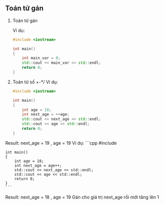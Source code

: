 ## Toán tử gán

1. Toán tử gán

    Ví dụ:
    ```cpp
    #include <iostream> 

    int main()
    {
        int main_var = 0;
        std::cout << main_var << std::endl;
        return 0;
    }
    ```
2. Toán tử số +-*/
 Ví dụ:
    ```cpp
    #include <iostream> 

    int main()
    {
        int age = 18;
        int next_age = ++age;
        std::cout << next_age << std::endl;
        std::cout << age << std::endl;
        return 0;
    }
    ```
  Result: next_age = 19 , age = 19 
   Ví dụ:
    ```cpp
    #include <iostream> 

    int main()
    {
        int age = 18;
        int next_age = age++;
        std::cout << next_age << std::endl;
        std::cout << age << std::endl;
        return 0;
    }
    ```
  Result: next_age = 18 , age = 19  Gán cho giá trị next_age rồi mới tăng lên 1

    